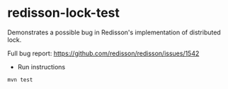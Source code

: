 # redisson-lock-test
Demonstrates a possible bug in Redisson's implementation of distributed lock.

Full bug report:
https://github.com/redisson/redisson/issues/1542

* Run instructions
````bash
mvn test
````
